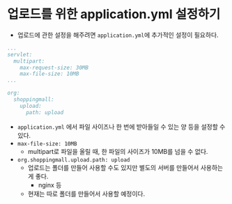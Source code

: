 # 업로드를 위한 application.yml 설정하기
- 업로드에 관한 설정을 해주려면 `application.yml`에 추가적인 설정이 필요하다.
```yml
...
servlet:  
  multipart:  
    max-request-size: 30MB  
    max-file-size: 10MB
...

org:
  shoppingmall:
    upload:
      path: upload
```
- `application.yml` 에서 파일 사이즈나 한 번에 받아들일 수 있는 양 등을 설정할 수 있다.
- `max-file-size: 10MB`
	- multipart로 파일을 올릴 때, 한 파일의 사이즈가 10MB를 넘을 수 없다.
- `org.shoppingmall.upload.path: upload`
	- 업로드는 폴더를 만들어 사용할 수도 있지만 별도의 서버를 만들어서 사용하는게 좋다.
		- nginx 등
	- 현재는 따로 폴더를 만들어서 사용할 예정이다.
